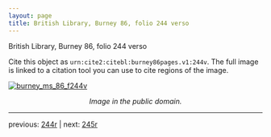 ```yaml
---
layout: page
title: British Library, Burney 86, folio 244 verso
---
```


British Library, Burney 86, folio 244 verso

Cite this object as `urn:cite2:citebl:burney86pages.v1:244v`.  The full image is linked to a citation tool you can use to cite regions of the image.

[![burney_ms_86_f244v](http://www.homermultitext.org/iipsrv?IIIF=/project/homer/pyramidal/deepzoom/citebl/burney86imgs/v1/burney_ms_86_f244v.tif/full/800,/0/default.jpg)](http://www.homermultitext.org/ict2/?urn=urn:cite2:citebl:burney86imgs.v1:burney_ms_86_f244v) 

<p style="text-align: center; font-style: italic;">Image in the public domain.</p>

---

previous: [244r](../244r/) | next: [245r](../245r/)